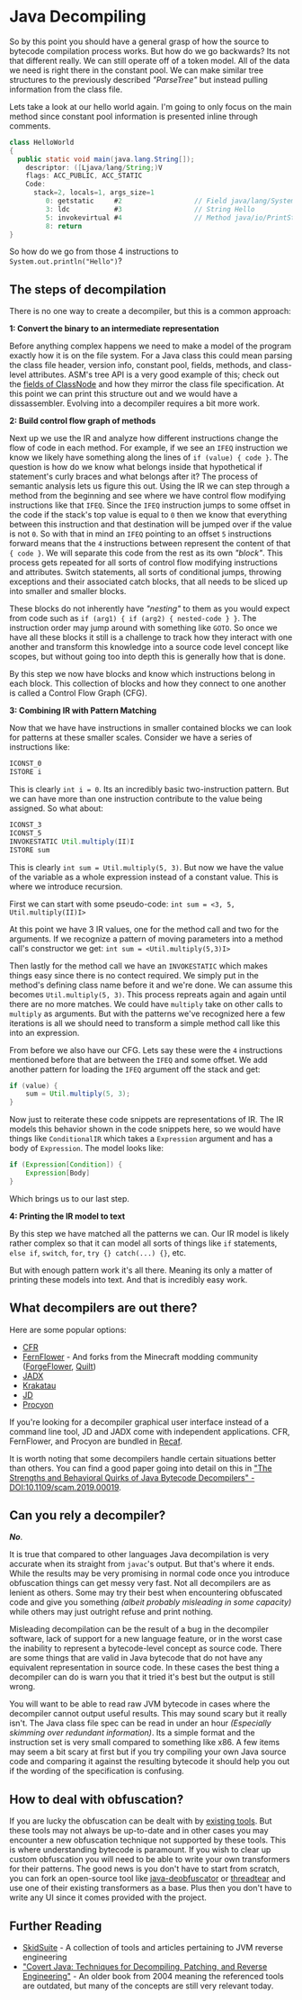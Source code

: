 # Java Decompiling

So by this point you should have a general grasp of how the source to bytecode compilation process works. But how do we go backwards? Its not that different really. We can still operate off of a token model. All of the data we need is right there in the constant pool. We can make similar tree structures to the previously described _"ParseTree"_ but instead pulling information from the class file. 

Lets take a look at our hello world again. I'm going to only focus on the main method since constant pool information is presented inline through comments.

```java
class HelloWorld
{
  public static void main(java.lang.String[]);
    descriptor: ([Ljava/lang/String;)V
    flags: ACC_PUBLIC, ACC_STATIC
    Code:
      stack=2, locals=1, args_size=1
         0: getstatic     #2                  // Field java/lang/System.out:Ljava/io/PrintStream;
         3: ldc           #3                  // String Hello
         5: invokevirtual #4                  // Method java/io/PrintStream.println:(Ljava/lang/String;)V
         8: return
}
```

So how do we go from those 4 instructions to `System.out.println("Hello")`?

## The steps of decompilation

There is no one way to create a decompiler, but this is a common approach:

**1: Convert the binary to an intermediate representation**

Before anything complex happens we need to make a model of the program exactly how it is on the file system. For a Java class this could mean parsing the class file header, version info, constant pool, fields, methods, and class-level attributes. ASM's tree API is a very good example of this; check out the [fields of ClassNode](https://asm.ow2.io/javadoc/org/objectweb/asm/tree/ClassNode.html#field.summary) and how they mirror the class file specification. At this point we can print this structure out and we would have a dissassembler. Evolving into a decompiler requires a bit more work.

**2: Build control flow graph of methods**

Next up we use the IR and analyze how different instructions change the flow of code in each method. For example, if we see an `IFEQ` instruction we know we likely have something along the lines of `if (value) { code }`. The question is how do we know what belongs inside that hypothetical if statement's curly braces and what belongs after it? The process of semantic analysis lets us figure this out. Using the IR we can step through a method from the beginning and see where we have control flow modifying instructions like that `IFEQ`.  Since the `IFEQ` instruction jumps to some offset in the code if the stack's top value is equal to `0` then we know that everything between this instruction and that destination will be jumped over  if the value is not `0`. So with that in mind an `IFEQ` pointing to an offset `5` instructions forward means that the  `4` instructions between represent the content of that `{ code }`. We will separate this code from the rest as its own _"block"_. This process gets repeated for all sorts of control flow modifying instructions and attributes. Switch statements, all sorts of conditional jumps, throwing exceptions and their associated catch blocks, that all needs to be sliced up into smaller and smaller blocks. 

These blocks do not inherently have _"nesting"_ to them as you would expect from code such as `if (arg1) { if (arg2) { nested-code } }`. The instruction order may jump around with something like `GOTO`. So once we have all these blocks it still is a challenge to track how they interact with one another and transform this knowledge into a source code level concept like scopes, but without going too into depth this is generally how that is done. 

By this step we now have blocks and know which instructions belong in each block. This collection of blocks and how they connect to one another is called a Control Flow Graph (CFG).

**3: Combining IR with Pattern Matching**

Now that we have have instructions in smaller contained blocks we can look for patterns at these smaller scales. Consider we have a series of instructions like:
```java
ICONST_0
ISTORE i
```
This is clearly `int i = 0`. Its an incredibly basic two-instruction pattern. But we can have more than one instruction contribute to the value being assigned. So what about:
```java
ICONST_3
ICONST_5
INVOKESTATIC Util.multiply(II)I
ISTORE sum
```
This is clearly `int sum = Util.multiply(5, 3)`. But now we have the value of the variable as a whole expression instead of a constant value. This is where we introduce recursion. 

First we can start with some pseudo-code: `int sum = <3, 5, Util.multiply(II)I>`

At this point we have 3 IR values, one for the method call and two for the arguments. If we recognize a pattern of moving parameters into a method call's constructor we get: `int sum = <Util.multiply(5,3)I>`

Then lastly for the method call we have an `INVOKESTATIC` which makes things easy since there is no contect required. We simply put in the method's defining class name before it and we're done. We can assume this becomes `Util.multiply(5, 3)`. This process repreats again and again until there are no more matches. We could have `multiply` take on other calls to `multiply` as arguments. But with the patterns we've recognized here a few iterations is all we should need to transform a simple method call like this into an expression.

From before we also have our CFG. Lets say these were the `4` instructions mentioned before that are between the `IFEQ` and some offset. We add another pattern for loading the `IFEQ` argument off the stack and get:
```java
if (value) {
    sum = Util.multiply(5, 3);
}
```

Now just to reiterate these code snippets are representations of IR. The IR models this behavior shown in the code snippets here, so we would have things like `ConditionalIR` which takes a `Expression` argument and has a body of `Expression`. The model looks like:
```java
if (Expression[Condition]) {
    Expression[Body]
}
```

Which brings us to our last step.

**4: Printing the IR model to text**

By this step we have matched all the patterns we can. Our IR model is likely rather complex so that it can model all sorts of things like `if` statements, `else if`, `switch`, `for`, `try {} catch(...) {}`, etc. 

But with enough pattern work it's all there. Meaning its only a matter of printing these models into text. And that is incredibly easy work.

## What decompilers are out there?

Here are some popular options:

- [CFR](http://www.benf.org/other/cfr/)
- [FernFlower](https://github.com/JetBrains/intellij-community/tree/master/plugins/java-decompiler/engine) - And forks from the Minecraft modding community ([ForgeFlower](https://github.com/MinecraftForge/ForgeFlower), [Quilt](https://github.com/QuiltMC/quiltflower))
- [JADX](https://github.com/skylot/jadx)
- [Krakatau](https://github.com/Storyyeller/Krakatau)
- [JD](http://java-decompiler.github.io/)
- [Procyon](https://github.com/mstrobel/procyon)

If you're looking for a decompiler graphical user interface instead of a command line tool, JD and JADX come with independent applications. CFR, FernFlower, and Procyon are bundled in [Recaf](https://github.com/Col-E/Recaf). 

It is worth noting that some decompilers handle certain situations better than others. You can find a good paper going into detail on this in ["The Strengths and Behavioral Quirks of Java Bytecode Decompilers" - DOI:10.1109/scam.2019.00019](https://arxiv.org/abs/1908.06895). 

## Can you rely a decompiler?

***No***. 

It is true that compared to other languages Java decompilation is very accurate when its straight from `javac`'s output. But that's where it ends. While the results may be very promising in normal code once you introduce obfuscation things can get messy very fast. Not all decompilers are as lenient as others. Some may try their best when encountering obfuscated code and give you something _(albeit probably misleading in some capacity)_ while others may just outright refuse and print nothing. 

Misleading decompilation can be the result of a bug in the decompiler software, lack of support for a new language feature, or in the worst case the inability to represent a bytecode-level concept as source code. There are some things that are valid in Java bytecode that do not have any equivalent representation in source code. In these cases the best thing a decompiler can do is warn you that it tried it's best but the output is still wrong.

You will want to be able to read raw JVM bytecode in cases where the decompiler cannot output useful results. This may sound scary but it really isn't. The Java class file spec can be read in under an hour _(Especially skimming over redundant information)_. Its a simple format and the instruction set is very small compared to something like x86. A few items may seem a bit scary at first but if you try compiling your own Java source code and comparing it against the resulting bytecode it should help you out if the wording of the specification is confusing.

## How to deal with obfuscation?

If you are lucky the obfuscation can be dealt with by [existing tools](https://github.com/GenericException/SkidSuite/blob/master/deobfuscation.md). But these tools may not always be up-to-date and in other cases you may encounter a new obfuscation technique not supported by these tools. This is where understanding bytecode is paramount. If you wish to clear up custom obfuscation you will need to be able to write your own transformers for their patterns. The good news is you don't have to start from scratch, you can fork an open-source tool like [java-deobfuscator](https://github.com/java-deobfuscator/deobfuscator) or [threadtear](https://github.com/GraxCode/threadtear) and use one of their existing transformers as a base. Plus then you don't have to write any UI since it comes provided with the project.

## Further Reading

- [SkidSuite](https://github.com/GenericException/SkidSuite) - A collection of tools and articles pertaining to JVM reverse engineering
- ["Covert Java: Techniques for Decompiling, Patching, and Reverse Engineering"](https://www.amazon.com/Covert-Java-Techniques-Decompiling-Engineering/dp/0672326388) - An older book from 2004 meaning the referenced tools are outdated, but many of the concepts are still very relevant today. 
